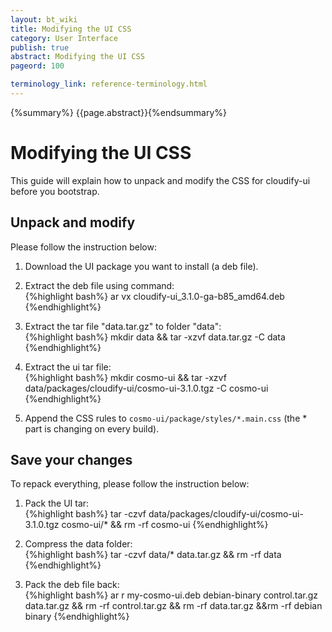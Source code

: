 ```yaml
---
layout: bt_wiki
title: Modifying the UI CSS
category: User Interface
publish: true
abstract: Modifying the UI CSS
pageord: 100

terminology_link: reference-terminology.html
---
```

{%summary%} {{page.abstract}}{%endsummary%}

# Modifying the UI CSS
This guide will explain how to unpack and modify the CSS for cloudify-ui before you bootstrap.

## Unpack and modify
Please follow the instruction below:

1. Download the UI package you want to install (a deb file).

2. Extract the deb file using command:<br>
{%highlight bash%}
ar vx cloudify-ui_3.1.0-ga-b85_amd64.deb
{%endhighlight%}

3. Extract the tar file "data.tar.gz" to folder "data":<br>
{%highlight bash%}
mkdir data && tar -xzvf data.tar.gz -C data
{%endhighlight%}

4. Extract the ui tar file:<br>
{%highlight bash%}
mkdir cosmo-ui && tar -xzvf data/packages/cloudify-ui/cosmo-ui-3.1.0.tgz -C cosmo-ui
{%endhighlight%}

5. Append the CSS rules to `cosmo-ui/package/styles/*.main.css` (the * part is changing on every build).

## Save your changes
To repack everything, please follow the instruction below:

1. Pack the UI tar:<br>
{%highlight bash%}
tar -czvf  data/packages/cloudify-ui/cosmo-ui-3.1.0.tgz cosmo-ui/* && rm -rf cosmo-ui
{%endhighlight%}

2. Compress the data folder:<br>
{%highlight bash%}
tar -czvf data/* data.tar.gz && rm -rf data
{%endhighlight%}

3. Pack the deb file back:<br>
{%highlight bash%}
ar r my-cosmo-ui.deb debian-binary control.tar.gz data.tar.gz && rm -rf control.tar.gz && rm -rf data.tar.gz &&rm -rf debian binary
{%endhighlight%}
